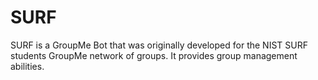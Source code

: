# SURF

SURF is a GroupMe Bot that was originally developed for the NIST SURF students GroupMe network of groups.  It provides group management abilities.  
